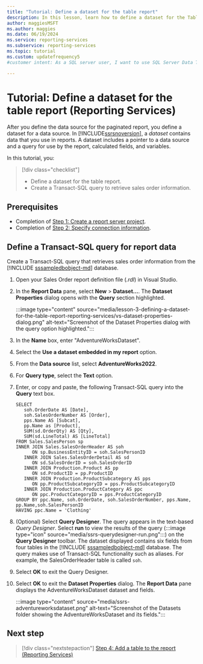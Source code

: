 ```yaml
---
title: "Tutorial: Define a dataset for the table report"
description: In this lesson, learn how to define a dataset for the Table Report (Reporting Services).
author: maggiesMSFT
ms.author: maggies
ms.date: 06/19/2024
ms.service: reporting-services
ms.subservice: reporting-services
ms.topic: tutorial
ms.custom: updatefrequency5
#customer intent: As a SQL server user, I want to use SQL Server Data Tools (SSDT) to define a dataset so that I can generate a table report.

---
```

# Tutorial: Define a dataset for the table report (Reporting Services)

After you define the data source for the paginated report, you define a dataset for a data source. In [!INCLUDE[ssrsnoversion](../includes/ssrsnoversion-md.md)], a *dataset* contains data that you use in reports. A dataset includes a pointer to a data source and a query for use by the report, calculated fields, and variables.

In this tutorial, you:

> [!div class="checklist"]
> * Define a dataset for the table report.
> * Create a Transact-SQL query to retrieve sales order information.

## Prerequisites

* Completion of [Step 1: Create a report server project](tutorial-step-01-create-report-server-project-reporting-services.md).
* Completion of [Step 2: Specify connection information](tutorial-step-02-specify-connection-information-reporting-services.md).

## Define a Transact-SQL query for report data  

Create a Transact-SQL query that retrieves sales order information from the [!INCLUDE [sssampledbobject-md](../includes/sssampledbobject-md.md)] database.

1. Open your Sales Order report definition file (*.rdl*) in Visual Studio.

1. In the **Report Data** pane, select **New** > **Dataset...**. The **Dataset Properties** dialog opens with the **Query** section highlighted.

    :::image type="content" source="media/lesson-3-defining-a-dataset-for-the-table-report-reporting-services/vs-dataset-properties-dialog.png" alt-text="Screenshot of the Dataset Properties dialog with the query option highlighted.":::

1. In the **Name** box, enter "AdventureWorksDataset".

1. Select the **Use a dataset embedded in my report** option.

1. From the **Data source** list, select **AdventureWorks2022**.

1. For **Query type**, select the **Text** option.

1. Enter, or copy and paste, the following Transact-SQL query into the **Query** text box.

    ```T-SQL
    SELECT
       soh.OrderDate AS [Date],
       soh.SalesOrderNumber AS [Order],
       pps.Name AS [Subcat],
       pp.Name as [Product],
       SUM(sd.OrderQty) AS [Qty],
       SUM(sd.LineTotal) AS [LineTotal]
    FROM Sales.SalesPerson sp
    INNER JOIN Sales.SalesOrderHeader AS soh
          ON sp.BusinessEntityID = soh.SalesPersonID
       INNER JOIN Sales.SalesOrderDetail AS sd
          ON sd.SalesOrderID = soh.SalesOrderID
       INNER JOIN Production.Product AS pp
          ON sd.ProductID = pp.ProductID
       INNER JOIN Production.ProductSubcategory AS pps
          ON pp.ProductSubcategoryID = pps.ProductSubcategoryID
       INNER JOIN Production.ProductCategory AS ppc
          ON ppc.ProductCategoryID = pps.ProductCategoryID
    GROUP BY ppc.Name, soh.OrderDate, soh.SalesOrderNumber, pps.Name, pp.Name,soh.SalesPersonID  
    HAVING ppc.Name = 'Clothing'
    ```

1. (Optional) Select **Query Designer**. The query appears in the text-based *Query Designer*. Select **run** to view the results of the query (:::image type="icon" source="media/ssrs-querydesigner-run.png":::) on the **Query Designer** toolbar. The dataset displayed contains six fields from four tables in the [!INCLUDE [sssampledbobject-md](../includes/sssampledbobject-md.md)] database. The query makes use of Transact-SQL functionality such as aliases. For example, the SalesOrderHeader table is called `soh`.

1. Select **OK** to exit the Query Designer.

1. Select **OK** to exit the **Dataset Properties** dialog. The **Report Data** pane displays the AdventureWorksDataset dataset and fields.

   :::image type="content" source="media/ssrs-adventureworksdataset.png" alt-text="Screenshot of the Datasets folder showing the AdventureWorksDataset and its fields.":::

## Next step

> [!div class="nextstepaction"]
> [Step 4: Add a table to the report &#40;Reporting Services&#41;](tutorial-step-04-add-table-report-reporting-services.md)